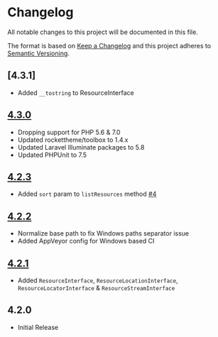 # Changelog

All notable changes to this project will be documented in this file.

The format is based on [Keep a Changelog](http://keepachangelog.com/en/1.0.0/) and this project adheres to [Semantic Versioning](http://semver.org/spec/v2.0.0.html).

## [4.3.1]
- Added `__tostring` to ResourceInterface

## [4.3.0]
- Dropping support for PHP 5.6 & 7.0
- Updated rockettheme/toolbox to 1.4.x
- Updated Laravel Illuminate packages to 5.8
- Updated PHPUnit to 7.5

## [4.2.3]
 - Added `sort` param to `listResources` method [#4]

## [4.2.2]
 - Normalize base path to fix Windows paths separator issue
 - Added AppVeyor config for Windows based CI

## [4.2.1]
 - Added `ResourceInterface`, `ResourceLocationInterface`, `ResourceLocatorInterface` & `ResourceStreamInterface`

## 4.2.0
 - Initial Release

<!--
## [Unreleased]

### Added

### Changed

### Deprecated

### Removed

### Fixed

### Security
-->

[4.3.0]: https://github.com/userfrosting/uniformresourcelocator/compare/4.2.3...4.3.0
[4.2.3]: https://github.com/userfrosting/uniformresourcelocator/compare/4.2.2...4.2.3
[4.2.2]: https://github.com/userfrosting/uniformresourcelocator/compare/4.2.1...4.2.2
[4.2.1]: https://github.com/userfrosting/uniformresourcelocator/compare/4.2.0...4.2.1
[#4]: https://github.com/userfrosting/UniformResourceLocator/issues/4
